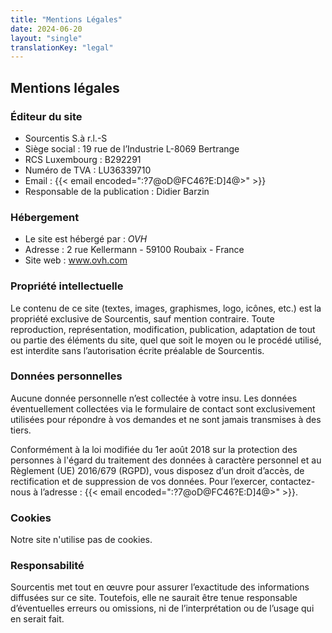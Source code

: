 ```yaml
---
title: "Mentions Légales"
date: 2024-06-20
layout: "single"
translationKey: "legal"
---
```

## Mentions légales

### Éditeur du site
- Sourcentis S.à r.l.-S
- Siège social : 19 rue de l’Industrie L-8069 Bertrange
- RCS Luxembourg : B292291
- Numéro de TVA : LU36339710
- Email : {{< email encoded=":?7@oD@FC46?E:D]4@>" >}}
- Responsable de la publication : Didier Barzin

### Hébergement
- Le site est hébergé par : *OVH*
- Adresse :  2 rue Kellermann - 59100 Roubaix - France
- Site web : www.ovh.com

### Propriété intellectuelle
Le contenu de ce site (textes, images, graphismes, logo, icônes, etc.) est la propriété exclusive de Sourcentis, sauf mention contraire. Toute reproduction, représentation, modification, publication, adaptation de tout ou partie des éléments du site, quel que soit le moyen ou le procédé utilisé, est interdite sans l’autorisation écrite préalable de Sourcentis.

### Données personnelles
Aucune donnée personnelle n’est collectée à votre insu.
Les données éventuellement collectées via le formulaire de contact sont exclusivement utilisées pour répondre à vos demandes et ne sont jamais transmises à des tiers.

Conformément à la loi modifiée du 1er août 2018 sur la protection des personnes à l'égard du traitement des données à caractère personnel et au Règlement (UE) 2016/679 (RGPD), vous disposez d’un droit d’accès, de rectification et de suppression de vos données. Pour l’exercer, contactez-nous à l’adresse : {{< email encoded=":?7@oD@FC46?E:D]4@>" >}}.

### Cookies
Notre site n'utilise pas de cookies.

### Responsabilité
Sourcentis met tout en œuvre pour assurer l’exactitude des informations diffusées sur ce site. Toutefois, elle ne saurait être tenue responsable d’éventuelles erreurs ou omissions, ni de l’interprétation ou de l’usage qui en serait fait.
